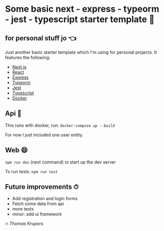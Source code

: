 # Some basic next - express - typeorm - jest - typescript starter template 🚀
## for personal stuff jo 👈 
Just another basic starter template which I'm using for personal projects. It features the following: 

* [Next.js](https://github.com/zeit/next.js)
* [React](https://github.com/facebook/react)
* [Express](https://github.com/expressjs/express)
* [Typeorm](https://github.com/typeorm/typeorm)
* [Jest](https://github.com/facebook/jest)
* [Typescript](https://github.com/microsoft/TypeScript)
* [Docker](https://www.docker.com/)

## Api 👾
This runs with docker, run: `docker-compose up --build`

For now I just included one user entity.

## Web 😄
`npm run dev` (next command) to start up the dev server

To run tests: `npm run test`

## Future improvements ⏱
* Add registration and login forms
* Fetch some data from api
* more tests
* minor: add ui framework


🔥 *Thomas Krupers*